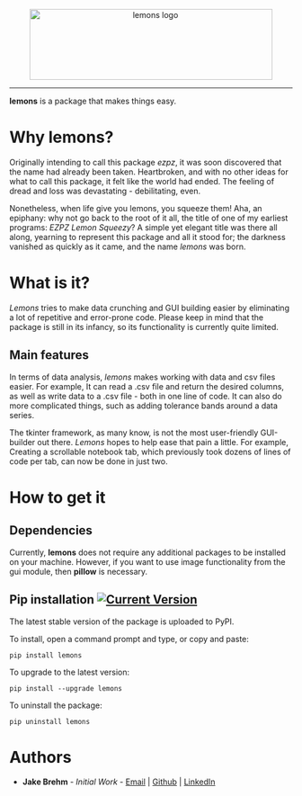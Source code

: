 <p align="center">
  <img src="https://github.com/jakebrehm/lemons/blob/master/img/logo.png" width="432" height="126" alt="lemons logo"/>
</p>

-----------------

**lemons** is a package that makes things easy.

# Why lemons?

Originally intending to call this package *ezpz*, it was soon discovered that the name had already been taken. Heartbroken, and with no other ideas for what to call this package, it felt like the world had ended. The feeling of dread and loss was devastating - debilitating, even.

Nonetheless, when life give you lemons, you squeeze them! Aha, an epiphany: why not go back to the root of it all, the title of one of my earliest programs: *EZPZ Lemon Squeezy*? A simple yet elegant title was there all along, yearning to represent this package and all it stood for; the darkness vanished as quickly as it came, and the name *lemons* was born.

# What is it?

*Lemons* tries to make data crunching and GUI building easier by eliminating a lot of repetitive and error-prone code. Please keep in mind that the package is still in its infancy, so its functionality is currently quite limited.

## Main features

In terms of data analysis, *lemons* makes working with data and csv files easier. For example, It can read a .csv file and return the desired columns, as well as write data to a .csv file - both in one line of code. It can also do more complicated things, such as adding tolerance bands around a data series.

The tkinter framework, as many know, is not the most user-friendly GUI-builder out there. *Lemons* hopes to help ease that pain a little. For example, Creating a scrollable notebook tab, which previously took dozens of lines of code per tab, can now be done in just two.

# How to get it

## Dependencies

Currently, **lemons** does not require any additional packages to be installed on your machine. However, if you want to use image functionality from the gui module, then **pillow** is necessary.

## Pip installation [![Current Version](https://img.shields.io/badge/pypi-v0.20-yellow.svg?style=flat?link=http://pypi.org/project/lemons/)](https://pypi.org/project/lemons/)

The latest stable version of the package is uploaded to PyPI.

To install, open a command prompt and type, or copy and paste:
```
pip install lemons
```

To upgrade to the latest version:
```
pip install --upgrade lemons
```

To uninstall the package:
```
pip uninstall lemons
```

# Authors
- **Jake Brehm** - *Initial Work* - [Email](mailto:jbrehm@tactair.com) | [Github](http://github.com/jakebrehm) | [LinkedIn](http://linkedin.com/in/jacobbrehm)